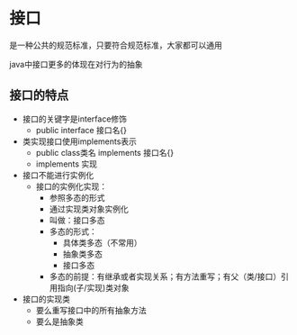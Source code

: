 # 接口

是一种公共的规范标准，只要符合规范标准，大家都可以通用

java中接口更多的体现在对行为的抽象

## 接口的特点

- 接口的关键字是interface修饰
  - public interface 接口名{}
- 类实现接口使用implements表示
  - public class类名 implements 接口名{}
  - implements 实现
- 接口不能进行实例化
  - 接口的实例化实现：
    - 参照多态的形式
    - 通过实现类对象实例化
    - 叫做：接口多态
    - 多态的形式：
      - 具体类多态（不常用）
      - 抽象类多态
      - 接口多态
    - 多态的前提：有继承或者实现关系；有方法重写；有父（类/接口）引用指向(子/实现)类对象
- 接口的实现类
  - 要么重写接口中的所有抽象方法
  - 要么是抽象类



